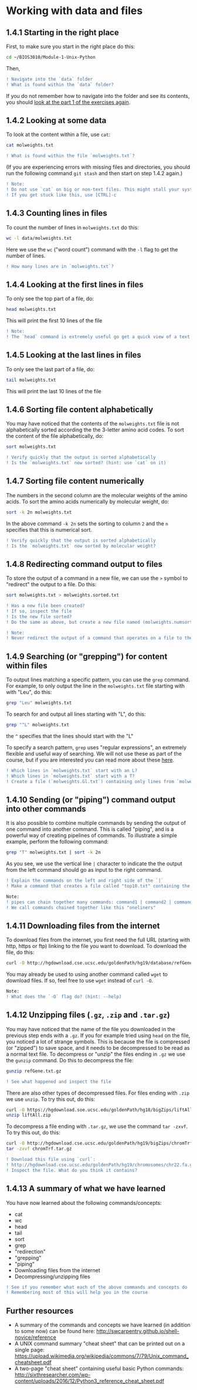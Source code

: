 # Working with data and files

## 1.4.1 Starting in the right place
First, to make sure you start in the right place do this:
```bash
cd ~/BIOS3010/Module-1-Unix-Python
```
Then,
```diff
! Navigate into the `data` folder
! What is found within the `data` folder?
```

If you do not remember how to navigate into the folder and see its contents, you should [look at the part 1 of the exercises again](Unix-1.md).

## 1.4.2 Looking at some data
To look at the content within a file, use `cat`:
```bash
cat molweights.txt
```

```diff
! What is found within the file `molweights.txt`?
```
(If you are experiencing errors with missing files and directories, you should run the following command `git stash` and then start on step 1.4.2 again.)

```diff
! Note:
! Do not use `cat` on big or non-text files. This might stall your system.
! If you get stuck like this, use [CTRL]-c 
```

## 1.4.3 Counting lines in files
To count the number of lines in `molweights.txt` do this:
```bash
wc -l data/molweights.txt
```
Here we use the `wc` ("word count") command with the `-l` flag to get the number of lines.

```diff
! How many lines are in `molweights.txt`?
```

## 1.4.4 Looking at the first lines in files
To only see the top part of a file, do:
```bash
head molweights.txt
```
This will print the first 10 lines of the file

```diff
! Note:
! The `head` command is extremely useful go get a quick view of a text file
```

## 1.4.5 Looking at the last lines in files
To only see the last part of a file, do:
```bash
tail molweights.txt
```
This will print the last 10 lines of the file

## 1.4.6 Sorting file content alphabetically
You may have noticed that the contents of the `molweights.txt` file is not alphabetically sorted according the the 3-letter amino acid codes. To sort the content of the file alphabetically, do:

```bash
sort molweights.txt
```

```diff
! Verify quickly that the output is sorted alphabetically
! Is the `molweights.txt` now sorted? (hint: use `cat` on it)
```

## 1.4.7 Sorting file content numerically
The numbers in the second column are the molecular weights of the amino acids. To sort the amino acids numerically by molecular weight, do:

```bash
sort -k 2n molweights.txt
```
In the above command `-k 2n` sets the sorting to column `2` and the `n` specifies that this is numerical sort.

```diff
! Verify quickly that the output is sorted alphabetically
! Is the `molweights.txt` now sorted by molecular weight? 
```

## 1.4.8 Redirecting command output to files
To store the output of a command in a new file, we can use the `>` symbol to "redirect" the output to a file. Do this:
```bash
sort molweights.txt > molweights.sorted.txt
```
```diff
! Has a new file been created?
! If so, inspect the file
! Is the new file sorted?
! Do the same as above, but create a new file named (molweights.numsort.txt) sorted by molecular weight
```

```diff
! Note:
! Never redirect the output of a command that operates on a file to the same file
```

## 1.4.9 Searching (or "grepping") for content within files
To output lines matching a specific pattern, you can use the `grep` command. For example, to only output the line in the `molweights.txt` file starting with with "Leu", do this:

```bash
grep "Leu" molweights.txt
```
To search for and output all lines starting with "L", do this:

```bash
grep "^L" molweights.txt
```
the `^` specifies that the lines  should start with the "L"  

To specify a search pattern, `grep` uses "regular expressions", an extremely flexible and useful way of searching. We will not use these as part of the course, but if you are interested you can read more about these [here](https://www.cyberciti.biz/faq/grep-regular-expressions/).

```diff
! Which lines in `molweights.txt` start with an L?
! Which lines in `molweights.txt` start with a T?
! Create a file (`molweights.Gl.txt`) containing only lines from `molweights.txt` starting with "Gl"
```

## 1.4.10 Sending (or "piping") command output into other commands
It is also possible to combine multiple commands by sending the output of one command into another command. This is called "piping", and is a powerful way of creating pipelines of commands. To illustrate a simple example, perform the following command:

```bash
grep "T" molweights.txt | sort -k 2n
```
As you see, we use the vertical line `|` character to indicate the the output from the left command should go as input to the right command. 

```diff
! Explain the commands on the left and right side of the `|`
! Make a command that creates a file called "top10.txt" containing the 10 amino acids with the highest molecular weights
```

```diff
Note:
! pipes can chain together many commands: command1 | command2 | command3 (etc.)
! We call commands chained together like this "oneliners"
```

## 1.4.11 Downloading files from the internet
To download files from the internet, you first need the full URL (starting with http, https or ftp) linking to the file you want to download. To download the file, do this:
```bash
curl -O http://hgdownload.cse.ucsc.edu/goldenPath/hg19/database/refGene.txt.gz
```
You may already be used to using another command called `wget` to download files. If so, feel free to use `wget` instead of `curl -O`.

```diff
Note:
! What does the `-O` flag do? (hint: --help)
```

## 1.4.12 Unzipping files (`.gz`, `.zip` and `.tar.gz`)
You may have noticed that the name of the file you downloaded in the previous step ends with a `.gz`. If you for example tried using `head` on the file, you noticed a lot of strange symbols. This is because the file is compressed (or "zipped") to save space, and it needs to be decompressed to be read as a normal text file. To decompress or "unzip" the files ending in `.gz` we use the `gunzip` command. Do this to decompress the file:

```bash
gunzip refGene.txt.gz
```

```diff
! See what happened and inspect the file
```

There are also other types of decompressed files. For files ending with `.zip` we use `unzip`. To try this out, do this:

```bash
curl -O https://hgdownload.soe.ucsc.edu/goldenPath/hg18/bigZips/liftAll.zip
unzip liftAll.zip
```

To decompress a file ending with `.tar.gz`, we use the command `tar -zxvf`. To try this out,  do this:

```bash
curl -O http://hgdownload.cse.ucsc.edu/goldenPath/hg19/bigZips/chromTrf.tar.gz
tar -zxvf chromTrf.tar.gz
```

```diff
! Download this file using `curl`:
! http://hgdownload.cse.ucsc.edu/goldenPath/hg19/chromosomes/chr22.fa.gz
! Inspect the file. What do you think it contains?
```

## 1.4.13 A summary of what we have learned
You have now learned about the following commands/concepts:
- cat
- wc 
- head
- tail
- sort
- grep
- "redirection"
- "grepping"
- "piping"
- Downloading files from the internet
- Decompressing/unzipping files

```diff
! See if you remember what each of the above commands and concepts do
! Remembering most of this will help you in the course
```

## Further resources
- A summary of the commands and concepts we have learned (in addition to some now) can be found here: http://swcarpentry.github.io/shell-novice/reference
- A UNIX command summary "cheat sheet" that can be printed out on a single page: https://upload.wikimedia.org/wikipedia/commons/7/79/Unix_command_cheatsheet.pdf
- A two-page "cheat sheet" containing useful basic Python commands: http://sixthresearcher.com/wp-content/uploads/2016/12/Python3_reference_cheat_sheet.pdf
